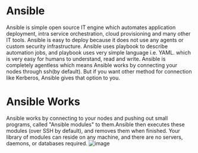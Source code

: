 # Ansible
Ansible is simple open source IT engine which automates application deployment, intra service orchestration, cloud provisioning and many other IT tools.
Ansible is easy to deploy because it does not use any agents or custom security infrastructure.
Ansible uses playbook to describe automation jobs, and playbook uses very simple language i.e. YAML. which is very easy for humans to understand, read and write. Ansible is completely agentless which means Ansible works by connecting your nodes through ssh(by default). But if you want other method for connection like Kerberos, Ansible gives that option to you.

# Ansible Works
Ansible works by connecting to your nodes and pushing out small programs, called "Ansible modules" to them.Ansible then executes these modules (over SSH by default), and removes them when finished. Your library of modules can reside on any machine, and there are no servers, daemons, or databases required.
![image](https://github.com/user-attachments/assets/b2e633d0-4492-4a6b-8192-3cf3fda5381e)
